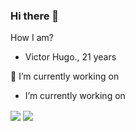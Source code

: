 ### Hi there 👋

How I am?

*  Victor Hugo., 21 years

🔭 I’m currently working on 

  * I’m currently working on
  
  <img align="center" src="https://github-readme-stats.vercel.app/api/top-langs/?username=victorhuguw&theme=dark" />
  <img align="center" src="https://github-readme-stats.vercel.app/api/pin/?username=victorhuguw&theme=dark" />

  
